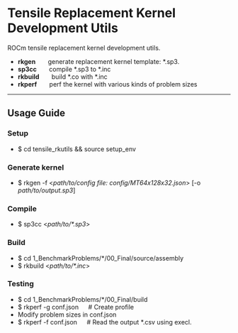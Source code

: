 # Tensile Replacement Kernel Development Utils
ROCm tensile replacement kernel development utils.

- **rkgen**&emsp;&emsp;generate replacement kernel template: \*.sp3.
- **sp3cc**&emsp;&emsp;compile \*.sp3 to \*.inc
- **rkbuild**&emsp;&emsp;build \*.co with \*.inc
- **rkperf**&emsp;&emsp;perf the kernel with various kinds of problem sizes

---

## Usage Guide

### Setup
- $ cd tensile_rkutils && source setup_env

### Generate kernel
- $ rkgen -f <*path/to/config file: config/MT64x128x32.json*> [-o *path/to/output.sp3*]

### Compile
- $ sp3cc <*path/to/\*.sp3*>

### Build
- $ cd 1_BenchmarkProblems/\*/00_Final/source/assembly
- $ rkbuild <*path/to/\*.inc*>

### Testing
- $ cd 1_BenchmarkProblems/\*/00_Final/build
- $ rkperf -g conf.json  &emsp; # Create profile
- Modify problem sizes in conf.json
- $ rkperf -f conf.json  &emsp; # Read the output \*.csv using execl.
